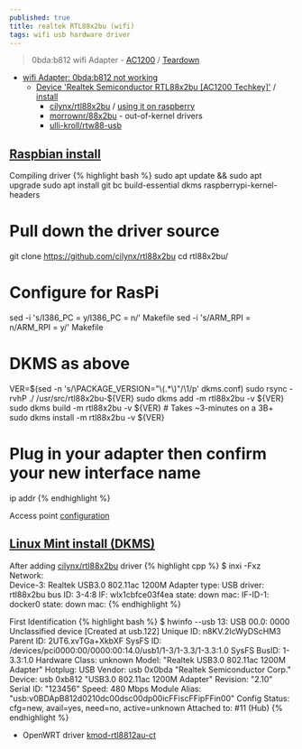 ```yaml
---
published: true
title: realtek RTL88x2bu (wifi)
tags: wifi usb hardware driver
---
```

> 0bda:b812 wifi Adapter - [AC1200](https://www.amazon.fr/gp/product/B087BYQMFD/ref=ppx_yo_dt_b_asin_image_o00_s00?ie=UTF8&psc=1) / [Teardown](https://goughlui.com/2018/03/15/review-teardown-unbranded-ac1200-dual-band-usb-3-0-wi-fi-adapter/)

- [wifi Adapter: 0bda:b812 not working](https://askubuntu.com/questions/1082824/ubuntu-16-04-5-usb-wifi-adapter-0bdab812-not-working)
	- [Device 'Realtek Semiconductor RTL88x2bu [AC1200 Techkey]'](https://linux-hardware.org/index.php?id=usb:0bda-b812) / [install](https://askubuntu.com/questions/1079377/how-do-i-install-drivers-for-realtek-rtl8812bu)
    	- [cilynx/rtl88x2bu](https://github.com/cilynx/rtl88x2bu) / [using it on raspberry](https://forum.openwrt.org/t/about-rtl8812bu-driver-cannot-find-on-package-database/55919/30)
        - [morrownr/88x2bu](https://github.com/morrownr/88x2bu) - out-of-kernel drivers
        - [ulli-kroll/rtw88-usb](https://github.com/ulli-kroll/rtw88-usb)

## [Raspbian install](https://github.com/cilynx/rtl88x2bu#raspberry-pi-access-point)

Compiling driver
{% highlight bash %}
sudo apt update && sudo apt upgrade
sudo apt install git bc build-essential dkms raspberrypi-kernel-headers	


# Pull down the driver source
git clone https://github.com/cilynx/rtl88x2bu
cd rtl88x2bu/

# Configure for RasPi
sed -i 's/I386_PC = y/I386_PC = n/' Makefile
sed -i 's/ARM_RPI = n/ARM_RPI = y/' Makefile

# DKMS as above
VER=$(sed -n 's/\PACKAGE_VERSION="\(.*\)"/\1/p' dkms.conf)
sudo rsync -rvhP ./ /usr/src/rtl88x2bu-${VER}
sudo dkms add -m rtl88x2bu -v ${VER}
sudo dkms build -m rtl88x2bu -v ${VER} # Takes ~3-minutes on a 3B+
sudo dkms install -m rtl88x2bu -v ${VER}

# Plug in your adapter then confirm your new interface name
ip addr
{% endhighlight %}

Access point [configuration](https://github.com/cilynx/rtl88x2bu#raspberry-pi-access-point)

## [Linux Mint install (DKMS)](https://github.com/cilynx/rtl88x2bu#dkms-installation)
After adding [cilynx/rtl88x2bu](https://github.com/cilynx/rtl88x2bu) driver
{% highlight cpp %}
$ inxi -Fxz
Network:   
           Device-3: Realtek USB3.0 802.11ac 1200M Adapter type: USB driver: rtl88x2bu bus ID: 3-4:8 
           IF: wlx1cbfce03f4ea state: down mac: <filter> 
           IF-ID-1: docker0 state: down mac: <filter> 
{% endhighlight %}

First Identification
{% highlight bash %}
$ hwinfo --usb
13: USB 00.0: 0000 Unclassified device
  [Created at usb.122]
  Unique ID: n8KV.2IcWyDScHM3
  Parent ID: 2UT6.xvTGa+XkbXF
  SysFS ID: /devices/pci0000:00/0000:00:14.0/usb1/1-3/1-3.3/1-3.3:1.0
  SysFS BusID: 1-3.3:1.0
  Hardware Class: unknown
  Model: "Realtek USB3.0 802.11ac 1200M Adapter"
  Hotplug: USB
  Vendor: usb 0x0bda "Realtek Semiconductor Corp."
  Device: usb 0xb812 "USB3.0 802.11ac 1200M Adapter"
  Revision: "2.10"
  Serial ID: "123456"
  Speed: 480 Mbps
  Module Alias: "usb:v0BDApB812d0210dc00dsc00dp00icFFiscFFipFFin00"
  Config Status: cfg=new, avail=yes, need=no, active=unknown
  Attached to: #11 (Hub)
{% endhighlight %}

- OpenWRT driver [kmod-rtl8812au-ct](https://openwrt.org/packages/pkgdata/kmod-rtl8812au-ct)
